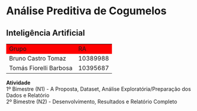 # Análise Preditiva de Cogumelos

## **Inteligência Artificial**

<table>
    <tr> <td bgcolor="red"> Grupo </td> <td bgcolor="red"> RA </td>
    <tr> <td> Bruno Castro Tomaz </td> <td> 10389988 </td>
    <tr> <td> Tomás Fiorelli Barbosa </td> <td> 10395687 </td>
</table>

**Atividade**                                                                                 \
1º Bimestre (N1) - A Proposta, Dataset, Análise Exploratória/Preparação dos Dados e Relatório \
2º Bimestre (N2) - Desenvolvimento, Resultados e Relatório Completo

